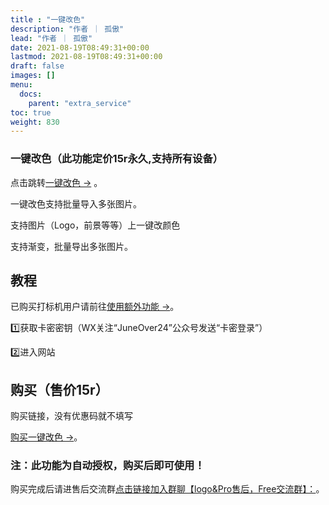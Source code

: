 ```yaml
---
title : "一键改色"
description: "作者 ｜ 孤傲"
lead: "作者 ｜ 孤傲"
date: 2021-08-19T08:49:31+00:00
lastmod: 2021-08-19T08:49:31+00:00
draft: false 
images: []
menu:
  docs:
    parent: "extra_service"
toc: true
weight: 830
---
```


### 一键改色（此功能定价15r永久,支持所有设备）

点击跳转[一键改色 →](https://skin.gushao.club/docs/extra_service/PicColorChange/) 。

一键改色支持批量导入多张图片。

支持图片（Logo，前景等等）上一键改颜色

支持渐变，批量导出多张图片。

## 教程

已购买打标机用户请前往[使用额外功能 →](https://skin.gushao.club/docs/mark_user/useextraservice/)。

1️⃣获取卡密密钥（WX关注“JuneOver24”公众号发送“卡密登录”）

2️⃣进入网站

## 购买（售价15r）

购买链接，没有优惠码就不填写

[购买一键改色 →](https://shop.gushao.club/buy/24)。

### 注：此功能为自动授权，购买后即可使用！

购买完成后请进售后交流群[点击链接加入群聊【logo&Pro售后，Free交流群】：](https://qm.qq.com/q/BrPUdXGm6Q)。
